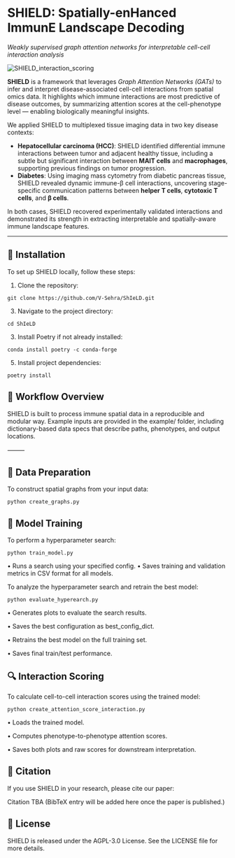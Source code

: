 # SHIELD: **S**patially-en**H**anced Immun**E** **L**andscape **D**ecoding  
*Weakly supervised graph attention networks for interpretable cell-cell interaction analysis*

![SHIELD_interaction_scoring](https://github.com/user-attachments/assets/6ad6c094-8484-4e97-914a-79ebea34566d)


**SHIELD** is a framework that leverages *Graph Attention Networks (GATs)* to infer and interpret disease-associated cell-cell interactions from spatial omics data. It highlights which immune interactions are most predictive of disease outcomes, by summarizing attention scores at the cell-phenotype level — enabling biologically meaningful insights.

We applied SHIELD to multiplexed tissue imaging data in two key disease contexts:

- **Hepatocellular carcinoma (HCC)**: SHIELD identified differential immune interactions between tumor and adjacent healthy tissue, including a subtle but significant interaction between **MAIT cells** and **macrophages**, supporting previous findings on tumor progression.
- **Diabetes**: Using imaging mass cytometry from diabetic pancreas tissue, SHIELD revealed dynamic immune-β cell interactions, uncovering stage-specific communication patterns between **helper T cells**, **cytotoxic T cells**, and **β cells**.

In both cases, SHIELD recovered experimentally validated interactions and demonstrated its strength in extracting interpretable and spatially-aware immune landscape features.

---

## 🔧 Installation

To set up SHIELD locally, follow these steps:

1. Clone the repository:
   
```
git clone https://github.com/V-Sehra/ShIeLD.git
```
3.	Navigate to the project directory:
   
   ```
   cd ShIeLD
   ```
3.	Install Poetry if not already installed:
   
   ```
   conda install poetry -c conda-forge
   ```

5.	Install project dependencies:

   ```
   poetry install
   ```

## 🧭 Workflow Overview

SHIELD is built to process immune spatial data in a reproducible and modular way. Example inputs are provided in the example/ folder, including dictionary-based data specs that describe paths, phenotypes, and output locations.

⸻

## 📂 Data Preparation

To construct spatial graphs from your input data:
   ```
   python create_graphs.py
   ```

## 🧪 Model Training

To perform a hyperparameter search:
   ```
   python train_model.py
   ```

•	Runs a search using your specified config.
•	Saves training and validation metrics in CSV format for all models.

To analyze the hyperparameter search and retrain the best model:
   ```
   python evaluate_hyperearch.py
   ```

•	Generates plots to evaluate the search results.

•	Saves the best configuration as best_config_dict.

•	Retrains the best model on the full training set.

•	Saves final train/test performance.


## 🔍 Interaction Scoring

To calculate cell-to-cell interaction scores using the trained model:
   ```
   python create_attention_score_interaction.py
   ```

•	Loads the trained model.

•	Computes phenotype-to-phenotype attention scores.

•	Saves both plots and raw scores for downstream interpretation.



 ## 📖 Citation

If you use SHIELD in your research, please cite our paper:

Citation TBA
(BibTeX entry will be added here once the paper is published.)


## 🪪 License

SHIELD is released under the AGPL-3.0 License. See the LICENSE file for more details.
